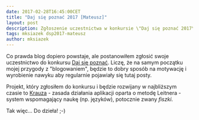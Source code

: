 ```yaml
---
date: 2017-02-28T16:45:00CET
title: "Daj się poznać 2017 [Mateusz]"
layout: post
description: Zgłoszenie uczestnictwa w konkursie \"Daj się poznać 2017\"
tags: mksiazek dsp2017-mateusz
author: mksiazek
---
```


Co prawda blog dopiero powstaje, ale postanowiłem zgłosić swoje uczestnictwo do konkursu 
[Daj się poznać](http://devstyle.pl/daj-sie-poznac/). Liczę, że na samym początku mojej przygody z "blogowaniem", 
będzie to dobry sposób na motywację i wyrobienie nawyku aby regularnie pojawiały się tutaj posty.

Projekt, który zgłosiłem do konkursu i będzie rozwijany w najbliższym czasie to 
[Krauza](https://github.com/mejt/Krauza) - zasada działania aplikacji oparta o metodę Leitnera - system wspomagający
naukę (np. języków), potocznie zwany *fiszki*.

Tak więc... Do dzieła! ;-)
